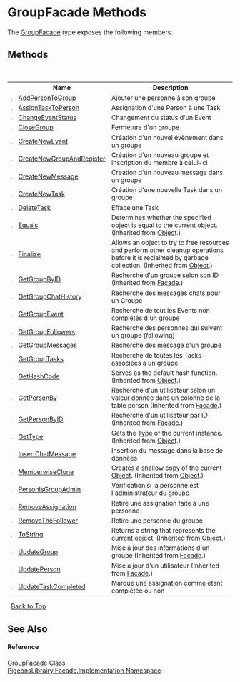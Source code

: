 # GroupFacade Methods
 

The <a href="7b4a76f8-da3e-3f34-b55e-530c0fadf88c">GroupFacade</a> type exposes the following members.


## Methods
&nbsp;<table><tr><th></th><th>Name</th><th>Description</th></tr><tr><td>![Public method](media/pubmethod.gif "Public method")</td><td><a href="3faea76f-ce23-9a1d-3127-5828b1074950">AddPersonToGroup</a></td><td>
Ajouter une personne à son groupe</td></tr><tr><td>![Public method](media/pubmethod.gif "Public method")</td><td><a href="2ab74ad4-ad2e-41c1-bf09-e4a82beac42e">AssignTaskToPerson</a></td><td>
Assignation d'une Person à une Task</td></tr><tr><td>![Public method](media/pubmethod.gif "Public method")</td><td><a href="d6e615a7-d998-79ca-b940-71f3f25a6272">ChangeEventStatus</a></td><td>
Changement du status d'un Event</td></tr><tr><td>![Public method](media/pubmethod.gif "Public method")</td><td><a href="7714643d-3bd4-2e80-e477-677e2bb57315">CloseGroup</a></td><td>
Fermeture d'un groupe</td></tr><tr><td>![Public method](media/pubmethod.gif "Public method")</td><td><a href="e6166aca-3038-99cf-1062-d0fb715d306e">CreateNewEvent</a></td><td>
Création d'un nouvel évènement dans un groupe</td></tr><tr><td>![Public method](media/pubmethod.gif "Public method")</td><td><a href="6ee59999-4285-0de3-8523-b2f7a581007b">CreateNewGroupAndRegister</a></td><td>
Création d'un nouveau groupe et inscription du membre à celui-ci</td></tr><tr><td>![Public method](media/pubmethod.gif "Public method")</td><td><a href="ee28aa3e-249f-527a-672e-96efd62af96d">CreateNewMessage</a></td><td>
Creation d'un nouveau message dans un groupe</td></tr><tr><td>![Public method](media/pubmethod.gif "Public method")</td><td><a href="57586a75-9850-fedc-1b0b-0256542d4944">CreateNewTask</a></td><td>
Création d'une nouvelle Task dans un groupe</td></tr><tr><td>![Public method](media/pubmethod.gif "Public method")</td><td><a href="a3ca6b15-fa71-a233-6f9f-1727da0e0693">DeleteTask</a></td><td>
Efface une Task</td></tr><tr><td>![Public method](media/pubmethod.gif "Public method")</td><td><a href="http://msdn2.microsoft.com/en-us/library/bsc2ak47" target="_blank">Equals</a></td><td>
Determines whether the specified object is equal to the current object.
 (Inherited from <a href="http://msdn2.microsoft.com/en-us/library/e5kfa45b" target="_blank">Object</a>.)</td></tr><tr><td>![Protected method](media/protmethod.gif "Protected method")</td><td><a href="http://msdn2.microsoft.com/en-us/library/4k87zsw7" target="_blank">Finalize</a></td><td>
Allows an object to try to free resources and perform other cleanup operations before it is reclaimed by garbage collection.
 (Inherited from <a href="http://msdn2.microsoft.com/en-us/library/e5kfa45b" target="_blank">Object</a>.)</td></tr><tr><td>![Public method](media/pubmethod.gif "Public method")</td><td><a href="5969cfe2-192f-c844-d4b5-29beaed4ea80">GetGroupByID</a></td><td>
Recherche d'un groupe selon son ID
 (Inherited from <a href="e129e5df-7280-1ed4-55ca-df64f514df6a">Facade</a>.)</td></tr><tr><td>![Public method](media/pubmethod.gif "Public method")</td><td><a href="0ba925ab-513d-f6ee-8071-9202fd0d3648">GetGroupChatHistory</a></td><td>
Recherche des messages chats pour un Groupe</td></tr><tr><td>![Public method](media/pubmethod.gif "Public method")</td><td><a href="3aa41380-8d16-d805-a730-52fc13a19f17">GetGroupEvent</a></td><td>
Recherche de tout les Events non complétés d'un groupe</td></tr><tr><td>![Public method](media/pubmethod.gif "Public method")</td><td><a href="e207bc8c-5be6-106d-cdb6-90117b86cbca">GetGroupFollowers</a></td><td>
Recherche des personnes qui suivent un groupe (following)</td></tr><tr><td>![Public method](media/pubmethod.gif "Public method")</td><td><a href="b5bd7f74-a798-a788-354a-def06d4db99e">GetGroupMessages</a></td><td>
Recherche des message d'un groupe</td></tr><tr><td>![Public method](media/pubmethod.gif "Public method")</td><td><a href="0e3ec110-39ee-40ee-f7d4-8949dc4e6426">GetGroupTasks</a></td><td>
Recherche de toutes les Tasks associées à un groupe</td></tr><tr><td>![Public method](media/pubmethod.gif "Public method")</td><td><a href="http://msdn2.microsoft.com/en-us/library/zdee4b3y" target="_blank">GetHashCode</a></td><td>
Serves as the default hash function.
 (Inherited from <a href="http://msdn2.microsoft.com/en-us/library/e5kfa45b" target="_blank">Object</a>.)</td></tr><tr><td>![Public method](media/pubmethod.gif "Public method")</td><td><a href="11f842c5-61d5-e3f6-60bb-f397f5c3a724">GetPersonBy</a></td><td>
Recherche d'un utilisateur selon un valeur donnée dans un colonne de la table person
 (Inherited from <a href="e129e5df-7280-1ed4-55ca-df64f514df6a">Facade</a>.)</td></tr><tr><td>![Public method](media/pubmethod.gif "Public method")</td><td><a href="5cacdac9-cf7b-4047-9e33-436607da852d">GetPersonByID</a></td><td>
Recherche d'un utilisateur par ID
 (Inherited from <a href="e129e5df-7280-1ed4-55ca-df64f514df6a">Facade</a>.)</td></tr><tr><td>![Public method](media/pubmethod.gif "Public method")</td><td><a href="http://msdn2.microsoft.com/en-us/library/dfwy45w9" target="_blank">GetType</a></td><td>
Gets the <a href="http://msdn2.microsoft.com/en-us/library/42892f65" target="_blank">Type</a> of the current instance.
 (Inherited from <a href="http://msdn2.microsoft.com/en-us/library/e5kfa45b" target="_blank">Object</a>.)</td></tr><tr><td>![Public method](media/pubmethod.gif "Public method")</td><td><a href="17e8849d-6ba2-b997-9db2-3d49710f9c4b">InsertChatMessage</a></td><td>
Insertion du message dans la base de données</td></tr><tr><td>![Protected method](media/protmethod.gif "Protected method")</td><td><a href="http://msdn2.microsoft.com/en-us/library/57ctke0a" target="_blank">MemberwiseClone</a></td><td>
Creates a shallow copy of the current <a href="http://msdn2.microsoft.com/en-us/library/e5kfa45b" target="_blank">Object</a>.
 (Inherited from <a href="http://msdn2.microsoft.com/en-us/library/e5kfa45b" target="_blank">Object</a>.)</td></tr><tr><td>![Public method](media/pubmethod.gif "Public method")</td><td><a href="c621c528-51b0-71e8-b82c-d1e09c54f2f1">PersonIsGroupAdmin</a></td><td>
Vérification si la personne est l'administrateur du groupe</td></tr><tr><td>![Public method](media/pubmethod.gif "Public method")</td><td><a href="e67138d3-8e38-9a03-624a-3b1a025355be">RemoveAssignation</a></td><td>
Retire une assignation faite à une personne</td></tr><tr><td>![Public method](media/pubmethod.gif "Public method")</td><td><a href="46f3a64c-7643-75af-0b44-429362989712">RemoveTheFollower</a></td><td>
Retire une personne du groupe</td></tr><tr><td>![Public method](media/pubmethod.gif "Public method")</td><td><a href="http://msdn2.microsoft.com/en-us/library/7bxwbwt2" target="_blank">ToString</a></td><td>
Returns a string that represents the current object.
 (Inherited from <a href="http://msdn2.microsoft.com/en-us/library/e5kfa45b" target="_blank">Object</a>.)</td></tr><tr><td>![Public method](media/pubmethod.gif "Public method")</td><td><a href="ba254f63-e850-9044-d8d5-181541303a17">UpdateGroup</a></td><td>
Mise à jour des informations d'un groupe
 (Inherited from <a href="e129e5df-7280-1ed4-55ca-df64f514df6a">Facade</a>.)</td></tr><tr><td>![Public method](media/pubmethod.gif "Public method")</td><td><a href="593fdf70-5582-4f16-dd66-fcf3b2b4b9ea">UpdatePerson</a></td><td>
Mise à jour d'un utilisateur
 (Inherited from <a href="e129e5df-7280-1ed4-55ca-df64f514df6a">Facade</a>.)</td></tr><tr><td>![Public method](media/pubmethod.gif "Public method")</td><td><a href="831c7395-66ff-0e19-a399-b6cffaf69296">UpdateTaskCompleted</a></td><td>
Marque une assignation comme étant complétée ou non</td></tr></table>&nbsp;
<a href="#groupfacade-methods">Back to Top</a>

## See Also


#### Reference
<a href="7b4a76f8-da3e-3f34-b55e-530c0fadf88c">GroupFacade Class</a><br /><a href="312ab9cb-8ee9-a582-242b-c0bfc1241eea">PigeonsLibrairy.Facade.Implementation Namespace</a><br />